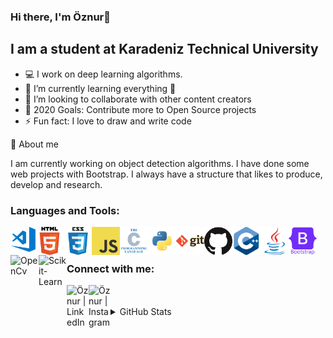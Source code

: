 ### Hi there, I'm Öznur👋


## I am a student at Karadeniz Technical University
- 💻 I work on deep learning algorithms.
- 🌱 I’m currently learning everything 🤣
- 👯 I’m looking to collaborate with other content creators
- 🥅 2020 Goals: Contribute more to Open Source projects
- ⚡ Fun fact: I love to draw and write code

💬 About me

<p>I am currently working on object detection algorithms. I have done some web projects with Bootstrap. I always have a structure that likes to produce, develop and research.</p>



### Languages and Tools:
<img align="left" alt="Visual Studio Code" width="40px" src="https://raw.githubusercontent.com/github/explore/80688e429a7d4ef2fca1e82350fe8e3517d3494d/topics/visual-studio-code/visual-studio-code.png" />
<img align="left" alt="HTML5" width="45px" src="https://raw.githubusercontent.com/github/explore/80688e429a7d4ef2fca1e82350fe8e3517d3494d/topics/html/html.png" />
<img align="left" alt="CSS3" width="45px" src="https://raw.githubusercontent.com/github/explore/80688e429a7d4ef2fca1e82350fe8e3517d3494d/topics/css/css.png" />
<img align="left" alt="JavaScript" width="45px" src="https://raw.githubusercontent.com/github/explore/80688e429a7d4ef2fca1e82350fe8e3517d3494d/topics/javascript/javascript.png" />
<img align="left" alt="C" width="45px" src="https://raw.githubusercontent.com/github/explore/80688e429a7d4ef2fca1e82350fe8e3517d3494d/topics/c/c.png" />
<img align="left" alt="Python" width="45px" src="https://raw.githubusercontent.com/github/explore/80688e429a7d4ef2fca1e82350fe8e3517d3494d/topics/python/python.png"" />
<img align="left" alt="Git" width="45px" src="https://raw.githubusercontent.com/github/explore/80688e429a7d4ef2fca1e82350fe8e3517d3494d/topics/git/git.png" />
<img align="left" alt="GitHub" width="45px" src="https://raw.githubusercontent.com/github/explore/78df643247d429f6cc873026c0622819ad797942/topics/github/github.png" />
<img align="left" alt="C++" width="45px" src="https://raw.githubusercontent.com/devicons/devicon/master/icons/cplusplus/cplusplus-original.svg" />
<img align="left" alt="Java" width="45px" src="https://raw.githubusercontent.com/devicons/devicon/master/icons/java/java-original.svg" />
<img align="left" alt="Bootstrap" width="45px" src="https://raw.githubusercontent.com/devicons/devicon/master/icons/bootstrap/bootstrap-plain-wordmark.svg" />                   <img align="left" alt="OpenCv" width="45px" src="https://www.vectorlogo.zone/logos/opencv/opencv-icon.svg" />   
<img align="left" alt="Scikit-Learn" width="45px" src="https://upload.wikimedia.org/wikipedia/commons/0/05/Scikit_learn_logo_small.svg" />    
<br />
<br />


### Connect with me:


<a href="https://www.linkedin.com/in/software-oznur/">
  <img align="left" alt="Öznur | LinkedIn" width="35px"  src="https://cdn.jsdelivr.net/npm/simple-icons@3.0.1/icons/linkedin.svg" />
</a>
<a href="https://www.instagram.com/oznurrrkok/">
  <img align="left" alt="Öznur  | Instagram" width="35px" background-color="red" src="https://cdn.jsdelivr.net/npm/simple-icons@3.0.1/icons/instagram.svg" />
</a>
<br />
<br />
<details>
  <summary>GitHub Stats</summary>

  <img align="left" alt="Öznur's GitHub Stats" src="https://github-readme-stats.codestackr.vercel.app/api?username=oznur-ceng&show_icons=true&hide_border=true&title_color=fff&theme=dark" />

</details>
